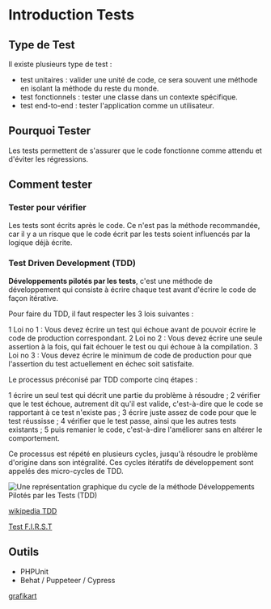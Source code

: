 # Introduction Tests

## Type de Test

Il existe plusieurs type de test :

- test unitaires : valider une unité de code, ce sera souvent une méthode en isolant la méthode du reste du monde.
- test fonctionnels : tester une classe dans un contexte spécifique.
- test end-to-end : tester l'application comme un utilisateur.

## Pourquoi Tester

Les tests permettent de s'assurer que le code fonctionne comme attendu et d'éviter les régressions.

## Comment tester

### Tester pour vérifier

Les tests sont écrits après le code. Ce n'est pas la méthode recommandée, car il y a un risque que le code écrit par les tests soient influencés par la logique déjà écrite.  

### Test Driven Development (TDD)

**Développements pilotés par les tests**, c'est une méthode de développement qui consiste à écrire chaque test avant d'écrire le code de façon itérative.

Pour faire du TDD, il faut respecter les 3 lois suivantes :

1 Loi no 1 : Vous devez écrire un test qui échoue avant de pouvoir écrire le code de production correspondant.
2 Loi no 2 : Vous devez écrire une seule assertion à la fois, qui fait échouer le test ou qui échoue à la compilation.
3 Loi no 3 : Vous devez écrire le minimum de code de production pour que l'assertion du test actuellement en échec soit satisfaite.

Le processus préconisé par TDD comporte cinq étapes :

1 écrire un seul test qui décrit une partie du problème à résoudre ;
2 vérifier que le test échoue, autrement dit qu'il est valide, c'est-à-dire que le code se rapportant à ce test n'existe pas ;
3 écrire juste assez de code pour que le test réussisse ;
4 vérifier que le test passe, ainsi que les autres tests existants ;
5 puis remanier le code, c'est-à-dire l'améliorer sans en altérer le comportement.

Ce processus est répété en plusieurs cycles, jusqu'à résoudre le problème d'origine dans son intégralité. Ces cycles itératifs de développement sont appelés des micro-cycles de TDD.

![Une représentation graphique du cycle de la méthode Développements Pilotés par les Tests (TDD)](https://upload.wikimedia.org/wikipedia/commons/thumb/0/0e/Cycle-global-tdd.png/220px-Cycle-global-tdd.png)

[wikipedia TDD](https://fr.wikipedia.org/wiki/Test_driven_development)

[Test F.I.R.S.T](https://hackernoon.com/test-f-i-r-s-t-65e42f3adc17)

## Outils

- PHPUnit
- Behat / Puppeteer / Cypress

[grafikart](https://www.grafikart.fr/tutoriels/tests-symfony-introduction-1213)